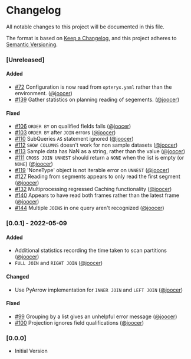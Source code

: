 # Changelog
All notable changes to this project will be documented in this file.

The format is based on [Keep a Changelog](https://keepachangelog.com/en/1.0.0/), and this project adheres to [Semantic Versioning](https://semver.org/spec/v2.0.0.html).

### [Unreleased]

#### Added

- [#72](https://github.com/mabel-dev/opteryx/issues/72) Configuration is now read from `opteryx.yaml` rather than the environment. ([@joocer](https://github.com/joocer]))
- [#139](https://github.com/mabel-dev/opteryx/issues/139) Gather statistics on planning reading of segements. ([@joocer](https://github.com/joocer]))

#### Fixed

- [#106](https://github.com/mabel-dev/opteryx/issues/106) `ORDER BY` on qualified fields fails ([@joocer](https://github.com/joocer]))
- [#103](https://github.com/mabel-dev/opteryx/issues/103) `ORDER BY` after `JOIN` errors ([@joocer](https://github.com/joocer]))
- [#110](https://github.com/mabel-dev/opteryx/issues/110) SubQueries `AS` statement ignored ([@joocer](https://github.com/joocer]))
- [#112](https://github.com/mabel-dev/opteryx/issues/112) `SHOW COLUMNS` doesn't work for non sample datasets ([@joocer](https://github.com/joocer]))
- [#113](https://github.com/mabel-dev/opteryx/issues/113) Sample data has NaN as a string, rather than the value ([@joocer](https://github.com/joocer]))
- [#111](https://github.com/mabel-dev/opteryx/issues/111) `CROSS JOIN UNNEST` should return a `NONE` when the list is empty (or `NONE`) ([@joocer](https://github.com/joocer]))
- [#119](https://github.com/mabel-dev/opteryx/issues/119) 'NoneType' object is not iterable error on `UNNEST` ([@joocer](https://github.com/joocer]))
- [#127](https://github.com/mabel-dev/opteryx/issues/127) Reading from segments appears to only read the first segment ([@joocer](https://github.com/joocer]))
- [#132](https://github.com/mabel-dev/opteryx/issues/132) Multiprocessing regressed Caching functionality ([@joocer](https://github.com/joocer]))
- [#140](https://github.com/mabel-dev/opteryx/issues/140) Appears to have read both frames rather than the latest frame ([@joocer](https://github.com/joocer]))
- [#144](https://github.com/mabel-dev/opteryx/issues/144) Multiple `JOINS` in one query aren't recognized ([@joocer](https://github.com/joocer]))

### [0.0.1] - 2022-05-09

#### Added
- Additional statistics recording the time taken to scan partitions ([@joocer](https://github.com/joocer]))
- `FULL JOIN` and `RIGHT JOIN` ([@joocer](https://github.com/joocer]))

#### Changed
- Use PyArrow implementation for `INNER JOIN` and `LEFT JOIN` ([@joocer](https://github.com/joocer]))

#### Fixed
- [#99](https://github.com/mabel-dev/opteryx/issues/99) Grouping by a list gives an unhelpful error message  ([@joocer](https://github.com/joocer]))
- [#100](https://github.com/mabel-dev/opteryx/issues/100) Projection ignores field qualifications ([@joocer](https://github.com/joocer]))

### [0.0.0]

- Initial Version
